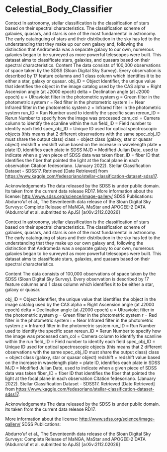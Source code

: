 # Celestial_Body_Classifier
Context In astronomy, stellar classification is the classification of stars based on their spectral characteristics. The classification scheme of galaxies, quasars, and stars is one of the most fundamental in astronomy. The early cataloguing of stars and their distribution in the sky has led to the understanding that they make up our own galaxy and, following the distinction that Andromeda was a separate galaxy to our own, numerous galaxies began to be surveyed as more powerful telescopes were built. This datasat aims to classificate stars, galaxies, and quasars based on their spectral characteristics.  Content The data consists of 100,000 observations of space taken by the SDSS (Sloan Digital Sky Survey). Every observation is described by 17 feature columns and 1 class column which identifies it to be either a star, galaxy or quasar.  obj_ID = Object Identifier, the unique value that identifies the object in the image catalog used by the CAS alpha = Right Ascension angle (at J2000 epoch) delta = Declination angle (at J2000 epoch) u = Ultraviolet filter in the photometric system g = Green filter in the photometric system r = Red filter in the photometric system i = Near Infrared filter in the photometric system z = Infrared filter in the photometric system run_ID = Run Number used to identify the specific scan rereun_ID = Rerun Number to specify how the image was processed cam_col = Camera column to identify the scanline within the run field_ID = Field number to identify each field spec_obj_ID = Unique ID used for optical spectroscopic objects (this means that 2 different observations with the same spec_obj_ID must share the output class) class = object class (galaxy, star or quasar object) redshift = redshift value based on the increase in wavelength plate = plate ID, identifies each plate in SDSS MJD = Modified Julian Date, used to indicate when a given piece of SDSS data was taken fiber_ID = fiber ID that identifies the fiber that pointed the light at the focal plane in each observation Citation fedesoriano. (January 2022). Stellar Classification Dataset - SDSS17. 
Retrieved [Date Retrieved] from https://www.kaggle.com/fedesoriano/stellar-classification-dataset-sdss17.  

Acknowledgements 
The data released by the SDSS is under public domain. Its taken from the current data release RD17.  More information about the license: http://www.sdss.org/science/image-gallery/ SDSS Publications:  Abdurro’uf et al., The Seventeenth data release of the Sloan Digital Sky Surveys: Complete Release of MaNGA, MaStar and APOGEE-2 DATA (Abdurro’uf et al. submitted to ApJS) [arXiv:2112.02026]

Context
In astronomy, stellar classification is the classification of stars based on their spectral characteristics. The classification scheme of galaxies, quasars, and stars is one of the most fundamental in astronomy. The early cataloguing of stars and their distribution in the sky has led to the understanding that they make up our own galaxy and, following the distinction that Andromeda was a separate galaxy to our own, numerous galaxies began to be surveyed as more powerful telescopes were built. This datasat aims to classificate stars, galaxies, and quasars based on their spectral characteristics.

Content
The data consists of 100,000 observations of space taken by the SDSS (Sloan Digital Sky Survey). Every observation is described by 17 feature columns and 1 class column which identifies it to be either a star, galaxy or quasar.

obj_ID = Object Identifier, the unique value that identifies the object in the image catalog used by the CAS
alpha = Right Ascension angle (at J2000 epoch)
delta = Declination angle (at J2000 epoch)
u = Ultraviolet filter in the photometric system
g = Green filter in the photometric system
r = Red filter in the photometric system
i = Near Infrared filter in the photometric system
z = Infrared filter in the photometric system
run_ID = Run Number used to identify the specific scan
rereun_ID = Rerun Number to specify how the image was processed
cam_col = Camera column to identify the scanline within the run
field_ID = Field number to identify each field
spec_obj_ID = Unique ID used for optical spectroscopic objects (this means that 2 different observations with the same spec_obj_ID must share the output class)
class = object class (galaxy, star or quasar object)
redshift = redshift value based on the increase in wavelength
plate = plate ID, identifies each plate in SDSS
MJD = Modified Julian Date, used to indicate when a given piece of SDSS data was taken
fiber_ID = fiber ID that identifies the fiber that pointed the light at the focal plane in each observation
Citation
fedesoriano. (January 2022). Stellar Classification Dataset - SDSS17. Retrieved [Date Retrieved] from https://www.kaggle.com/fedesoriano/stellar-classification-dataset-sdss17.

Acknowledgements
The data released by the SDSS is under public domain. Its taken from the current data release RD17.

More information about the license: http://www.sdss.org/science/image-gallery/
SDSS Publications:

Abdurro’uf et al., The Seventeenth data release of the Sloan Digital Sky Surveys: Complete Release of MaNGA, MaStar and APOGEE-2 DATA (Abdurro’uf et al. submitted to ApJS) [arXiv:2112.02026]
